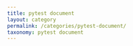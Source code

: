 ```yaml
---
title: pytest document
layout: category
permalink: /categories/pytest-document/
taxonomy: pytest document
---
```

